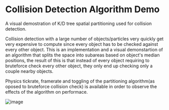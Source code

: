 # Collision Detection Algorithm Demo
 A visual demostration of K/D tree spatial partitioning used for collision detection.
 
 Collision detection with a large number of objects/particles very quickly get very expensive to compute since every object has to be checked against every other object. This is an implementation and a visual demonstartion of an algorithm that splits the space into subareas based on object's median positions, the result of this is that instead of every object requiring to bruteforce check every other object, they only end up checking only a couple nearby objects.


Physics tickrate, framerate and toggling of the partitioning algorithm(as oposed to bruteforce collision check) is available in order to observe the effects of the algorithm on performace.


 
![image](https://user-images.githubusercontent.com/20630248/147418948-806cc019-d2b9-48e1-b5bc-1209edd7a21b.png)
